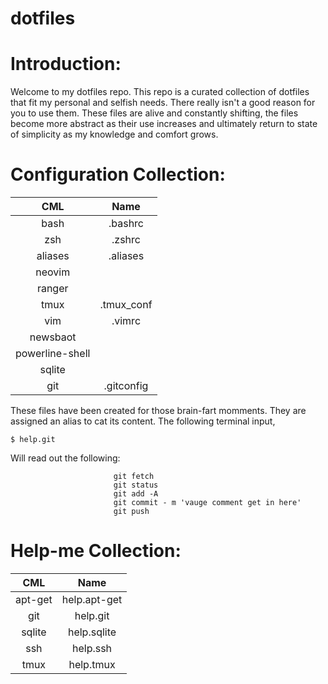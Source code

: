 # dotfiles

# Introduction:
Welcome to my dotfiles repo. This repo is a curated collection of dotfiles that fit my personal and selfish needs.
There really isn't a good reason for you to use them. These files are alive and constantly shifting, the files
become more abstract as their use increases and ultimately return to state of simplicity as my knowledge and comfort
grows.

# Configuration Collection:

|CML|Name|
|:---:|:---:|
|bash| .bashrc|
|zsh| .zshrc|
|aliases| .aliases|
|neovim|
|ranger|
|tmux| .tmux_conf|
|vim| .vimrc|
|newsbaot| |
|powerline-shell| |
|sqlite| |
|git| .gitconfig|


These files have been created for those brain-fart momments. They are assigned an
alias to cat its content. The following terminal input,

`$ help.git`

Will read out the following:

```   Typical workflow:
                       git fetch
                       git status
                       git add -A
                       git commit - m 'vauge comment get in here'
                       git push
```


# Help-me Collection:
|CML|Name|
|:---:|:---:|
|apt-get|help.apt-get|
|git|help.git|
|sqlite|help.sqlite|
|ssh|help.ssh|
|tmux|help.tmux|
